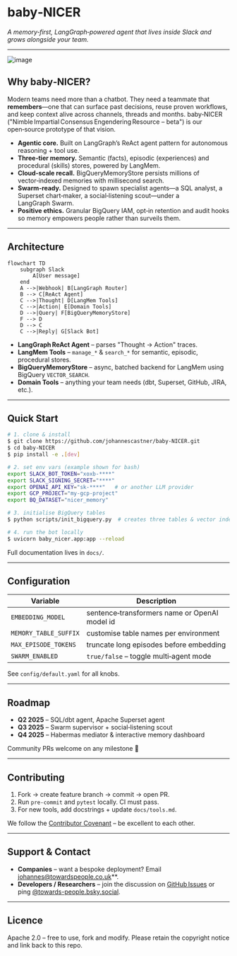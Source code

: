 # baby‑NICER

*A memory‑first, LangGraph‑powered agent that lives inside Slack and grows alongside your team.*

---
![image](https://github.com/user-attachments/assets/a6baa9b3-0f89-4c08-9919-9760899f1967)
## Why baby‑NICER?

Modern teams need more than a chatbot. They need a teammate that **remembers**—one that can surface past decisions, reuse proven workflows, and keep context alive across channels, threads and months. baby‑NICER ("Nimble Impartial Consensus Engendering Resource – beta") is our open‑source prototype of that vision.

- **Agentic core.** Built on LangGraph’s ReAct agent pattern for autonomous reasoning + tool use.
- **Three‑tier memory.** Semantic (facts), episodic (experiences) and procedural (skills) stores, powered by LangMem.
- **Cloud‑scale recall.** BigQueryMemoryStore persists millions of vector‑indexed memories with millisecond search.
- **Swarm‑ready.** Designed to spawn specialist agents—a SQL analyst, a Superset chart‑maker, a social‑listening scout—under a LangGraph Swarm.
- **Positive ethics.** Granular BigQuery IAM, opt‑in retention and audit hooks so memory empowers people rather than surveils them.

---

## Architecture

```mermaid
flowchart TD
    subgraph Slack
        A[User message]
    end
    A -->|Webhook| B[LangGraph Router]
    B --> C[ReAct Agent]
    C -->|Thought| D[LangMem Tools]
    C -->|Action| E[Domain Tools]
    D -->|Query| F[BigQueryMemoryStore]
    F --> D
    D --> C
    C -->|Reply| G[Slack Bot]
```

- **LangGraph ReAct Agent** – parses "Thought → Action" traces.
- **LangMem Tools** – `manage_*` & `search_*` for semantic, episodic, procedural stores.
- **BigQueryMemoryStore** – async, batched backend for LangMem using BigQuery `VECTOR_SEARCH`.
- **Domain Tools** – anything your team needs (dbt, Superset, GitHub, JIRA, etc.).

---

## Quick Start

```bash
# 1. clone & install
$ git clone https://github.com/johannescastner/baby-NICER.git
$ cd baby-NICER
$ pip install -e .[dev]

# 2. set env vars (example shown for bash)
export SLACK_BOT_TOKEN="xoxb‑****"
export SLACK_SIGNING_SECRET="****"
export OPENAI_API_KEY="sk‑****"   # or another LLM provider
export GCP_PROJECT="my‑gcp‑project"
export BQ_DATASET="nicer_memory"

# 3. initialise BigQuery tables
$ python scripts/init_bigquery.py  # creates three tables & vector index

# 4. run the bot locally
$ uvicorn baby_nicer.app:app --reload
```

Full documentation lives in `docs/`.

---

## Configuration

| Variable              | Description                                   |
| --------------------- | --------------------------------------------- |
| `EMBEDDING_MODEL`     | sentence‑transformers name or OpenAI model id |
| `MEMORY_TABLE_SUFFIX` | customise table names per environment         |
| `MAX_EPISODE_TOKENS`  | truncate long episodes before embedding       |
| `SWARM_ENABLED`       | `true/false` – toggle multi‑agent mode        |

See `config/default.yaml` for all knobs.

---

## Roadmap

- **Q2 2025** – SQL/​dbt agent, Apache Superset agent
- **Q3 2025** – Swarm supervisor + social‑listening scout
- **Q4 2025** – Habermas mediator & interactive memory dashboard

Community PRs welcome on any milestone 🚀

---

## Contributing

1. Fork → create feature branch → commit → open PR.
2. Run `pre‑commit` and `pytest` locally. CI must pass.
3. For new tools, add docstrings + update `docs/tools.md`.

We follow the [Contributor Covenant](https://contributor-covenant.org/version/2/1/code_of_conduct/) – be excellent to each other.

---

## Support & Contact

- **Companies** – want a bespoke deployment? Email [johannes@towardspeople.co.uk](mailto\:johannes@towardspeople.co.uk)\*\*.
- **Developers / Researchers** – join the discussion on [GitHub Issues](https://github.com/johannescastner/baby-NICER/issues) or ping [@towards-people.bsky.social](@towards-people.bsky.social).

---

## Licence

Apache 2.0 – free to use, fork and modify. Please retain the copyright notice and link back to this repo.

